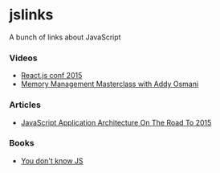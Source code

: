 # jslinks
A bunch of links about JavaScript

### Videos

- [React.js conf 2015](https://www.youtube.com/playlist?list=PLb0IAmt7-GS1cbw4qonlQztYV1TAW0sCr)
- [Memory Management Masterclass with Addy Osmani](https://www.youtube.com/watch?v=LaxbdIyBkL0)

### Articles

- [JavaScript Application Architecture On The Road To 2015](https://medium.com/@addyosmani/javascript-application-architecture-on-the-road-to-2015-d8125811101b)

### Books

- [You don't know JS](https://github.com/getify/You-Dont-Know-JS)
 
